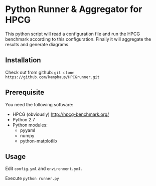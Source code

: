 # Python Runner & Aggregator for HPCG

This python script will read a configuration file and run the HPCG benchmark according to this configuration.
Finally it will aggregate the results and generate diagrams.

## Installation

Check out from github: `git clone https://github.com/kamphaus/HPCGrunner.git`

## Prerequisite

You need the following software:
* HPCG (obviously) http://hpcg-benchmark.org/
* Python 2.7
* Python modules:
  * pyyaml
  * numpy
  * python-matplotlib

## Usage

Edit `config.yml` and `environment.yml`.

Execute `python runner.py`
